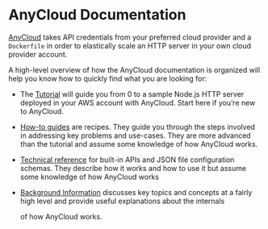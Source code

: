 # AnyCloud Documentation

[AnyCloud](https://github.com/alantech/anycloud/blob/main/README.md) takes API credentials from your preferred cloud provider and a `Dockerfile` in order to elastically scale an HTTP server in your own cloud provider account.

A high-level overview of how the AnyCloud documentation is organized will help you know how to quickly find what you are looking for:

* The [Tutorial](tutorial.md) will guide you from 0 to a sample Node.js HTTP server deployed in your AWS account with AnyCloud. Start here if you’re new to AnyCloud.
* [How-to guides](how-to-guides/) are recipes. They guide you through the steps involved in addressing key problems and use-cases. They are more advanced than the tutorial and assume some knowledge of how AnyCloud works.
* [Technical reference](reference/) for built-in APIs and JSON file configuration schemas. They describe how it works and how to use it but assume some knowledge of how AnyCloud works
* [Background Information](background-information.md) discusses key topics and concepts at a fairly high level and provide useful explanations about the internals

  of how AnyCloud works.

